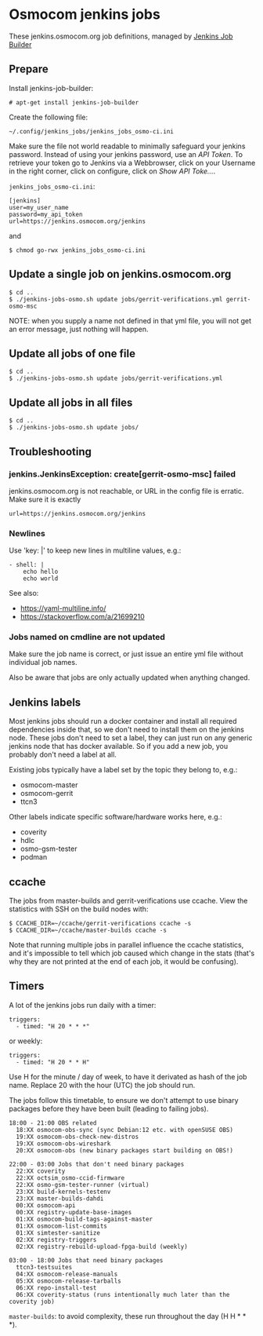 # Osmocom jenkins jobs

These jenkins.osmocom.org job definitions, managed by
[Jenkins Job Builder](https://docs.openstack.org/infra/jenkins-job-builder/index.html)

## Prepare

Install jenkins-job-builder:

```
# apt-get install jenkins-job-builder
```

Create the following file:

```
~/.config/jenkins_jobs/jenkins_jobs_osmo-ci.ini
```

Make sure the file not world readable to minimally safeguard your jenkins password.
Instead of using your jenkins password, use an *API Token*. To retrieve your token go
to Jenkins via a Webbrowser, click on your Username in the right corner, click on configure,
click on *Show API Toke...*.

`jenkins_jobs_osmo-ci.ini`:

```
[jenkins]
user=my_user_name
password=my_api_token
url=https://jenkins.osmocom.org/jenkins
```

and

```
$ chmod go-rwx jenkins_jobs_osmo-ci.ini
```

## Update a single job on jenkins.osmocom.org

```
$ cd ..
$ ./jenkins-jobs-osmo.sh update jobs/gerrit-verifications.yml gerrit-osmo-msc
```

NOTE: when you supply a name not defined in that yml file, you will not get an
error message, just nothing will happen.

## Update all jobs of one file

```
$ cd ..
$ ./jenkins-jobs-osmo.sh update jobs/gerrit-verifications.yml
```

## Update all jobs in all files

```
$ cd ..
$ ./jenkins-jobs-osmo.sh update jobs/
```

## Troubleshooting

### jenkins.JenkinsException: create[gerrit-osmo-msc] failed

jenkins.osmocom.org is not reachable, or URL in the config file is erratic.
Make sure it is exactly

```
url=https://jenkins.osmocom.org/jenkins
```

### Newlines

Use 'key: |' to keep new lines in multiline values, e.g.:

```
- shell: |
    echo hello
    echo world
```

See also:

* https://yaml-multiline.info/
* https://stackoverflow.com/a/21699210

### Jobs named on cmdline are not updated

Make sure the job name is correct, or just issue an entire yml file without
individual job names.

Also be aware that jobs are only actually updated when anything changed.

## Jenkins labels

Most jenkins jobs should run a docker container and install all required
dependencies inside that, so we don't need to install them on the jenkins node.
These jobs don't need to set a label, they can just run on any generic jenkins
node that has docker available. So if you add a new job, you probably don't
need a label at all.

Existing jobs typically have a label set by the topic they belong to, e.g.:

- osmocom-master
- osmocom-gerrit
- ttcn3

Other labels indicate specific software/hardware works here, e.g.:

- coverity
- hdlc
- osmo-gsm-tester
- podman

## ccache

The jobs from master-builds and gerrit-verifications use ccache. View the
statistics with SSH on the build nodes with:

```
$ CCACHE_DIR=~/ccache/gerrit-verifications ccache -s
$ CCACHE_DIR=~/ccache/master-builds ccache -s
```

Note that running multiple jobs in parallel influence the ccache statistics,
and it's impossible to tell which job caused which change in the stats (that's
why they are not printed at the end of each job, it would be confusing).

## Timers

A lot of the jenkins jobs run daily with a timer:

```
triggers:
  - timed: "H 20 * * *"
```

or weekly:

```
triggers:
  - timed: "H 20 * * H"
```

Use H for the minute / day of week, to have it derivated as hash of the job
name. Replace 20 with the hour (UTC) the job should run.

The jobs follow this timetable, to ensure we don't attempt to use binary
packages before they have been built (leading to failing jobs).

```
18:00 - 21:00 OBS related
  18:XX osmocom-obs-sync (sync Debian:12 etc. with openSUSE OBS)
  19:XX osmocom-obs-check-new-distros
  19:XX osmocom-obs-wireshark
  20:XX osmocom-obs (new binary packages start building on OBS!)

22:00 - 03:00 Jobs that don't need binary packages
  22:XX coverity
  22:XX octsim_osmo-ccid-firmware
  22:XX osmo-gsm-tester-runner (virtual)
  23:XX build-kernels-testenv
  23:XX master-builds-dahdi
  00:XX osmocom-api
  00:XX registry-update-base-images
  01:XX osmocom-build-tags-against-master
  01:XX osmocom-list-commits
  01:XX simtester-sanitize
  02:XX registry-triggers
  02:XX registry-rebuild-upload-fpga-build (weekly)

03:00 - 18:00 Jobs that need binary packages
  ttcn3-testsuites
  04:XX osmocom-release-manuals
  05:XX osmocom-release-tarballs
  06:XX repo-install-test
  06:XX coverity-status (runs intentionally much later than the coverity job)
```

`master-builds`: to avoid complexity, these run throughout the day (H H * * *).
